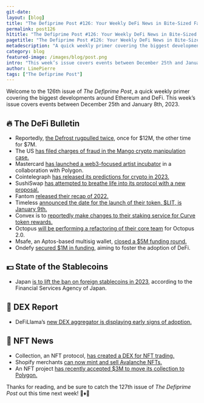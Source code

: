 ```yaml
---
git-date:
layout: [blog]
title: "The Defiprime Post #126: Your Weekly DeFi News in Bite-Sized Fashion"
permalink: post126
h1title: "The Defiprime Post #126: Your Weekly DeFi News in Bite-Sized Fashion"
pagetitle: "The Defiprime Post #126: Your Weekly DeFi News in Bite-Sized Fashion"
metadescription: "A quick weekly primer covering the biggest developments around Ethereum and DeFi. This week’s issue covers events between December 25th and January 8th, 2023"
category: blog
featured-image: /images/blog/post.png
intro: "This week’s issue covers events between December 25th and January 8th, 2023"
author: LimePierre
tags: ["The Defiprime Post"]
---
```


Welcome to the 126th issue of _The Defiprime Post_, a quick weekly primer covering the biggest developments around Ethereum and DeFi. This week’s issue covers events between December 25th and January 8th, 2023.


## 🔥 The DeFi Bulletin

* Reportedly, [the Defrost rugpulled twice](https://medium.com/@DeFiYieldSec/exclusive-the-defrost-team-rugpulled-12m-7m-999b24c13f47), once for $12M, the other time for $7M. 
* The US [has filed charges of fraud in the Mango crypto manipulation case.](https://www.reuters.com/legal/us-charges-accused-mango-crypto-manipulator-with-fraud-2022-12-27/)
* Mastercard [has launched a web3-focused artist incubator](https://techcrunch.com/2023/01/06/mastercard-launches-web3-focused-artist-incubator-with-polygon/) in a collaboration with Polygon.
* Cointelegraph [has released its predictions for crypto in 2023.](https://cointelegraph.com/news/10-predictions-for-crypto-in-2023)
* SushiSwap [has attempted to breathe life into its protocol with a new proposal.](https://www.theblock.co/post/198569/sushiswap-tries-to-breathe-life-back-into-protocol-with-new-tokenomics-proposal)
* Fantom [released their recap of 2022. ](https://fantom.foundation/blog/fantom-2022-recap/)
* Timeless [announced the date for the launch of their token, $LIT, is January 9th. ](https://blog.timelessfi.com/posts/token-launch/)
* Convex is to [reportedly make changes to their staking service for Curve token rewards.](https://www.coindesk.com/tech/2023/01/04/defi-tool-convex-to-make-changes-to-staking-service-for-curve-token-rewards/)
* Octopus [will be performing a refactoring of their core team](https://medium.com/oct-network/core-team-refactoring-for-octopus-2-0-a51ff7911832) for Octopus 2.0.
* Msafe, an Aptos-based multisig wallet, [closed a $5M funding round.](http://www.theblock.co/post/199359/aptos-based-multisig-wallet-msafe-raises-5-million-led-by-jump-capital)
* Ondefy [secured $1M in funding](https://medium.com/@ondefy/ondefy-raises-1m-in-seed-a-round-to-foster-defi-adoption-d0d97cf1c3e1), aiming to foster the adoption of DeFi.


## 💵 State of the Stablecoins

* Japan [is to lift the ban on foreign stablecoins in 2023](https://cointelegraph.com/news/japan-to-lift-the-ban-on-foreign-stablecoins-like-usdt-in-2023-report), according to the Financial Services Agency of Japan.


## 💱 DEX Report

* DeFiLlama’s [new DEX aggregator is displaying early signs of adoption.](https://www.theblock.co/post/199268/defillamas-new-dex-aggregator-passes-metamask-and-coinbase-volume-over-past-24-hours)


## 💎 NFT News

* Collection, an NFT protocol, [has created a DEX for NFT trading.](https://www.theblock.co/post/199406/nft-protocol-collection-creates-dex-for-instant-nft-trading-exclusive)
* Shopify merchants [can now mint and sell Avalanche NFTs.](https://www.coindesk.com/web3/2023/01/05/shopify-merchants-can-now-design-mint-and-sell-avalanche-nfts/)
* An NFT project [has recently accepted $3M to move its collection to Polygon.](https://cointelegraph.com/news/nft-project-accepted-3m-to-move-its-collection-to-polygon?utm_source=Telegram&utm_medium=social)

Thanks for reading, and be sure to catch the 127th issue of _The Defiprime Post_ out this time next week! 👋♦️👋